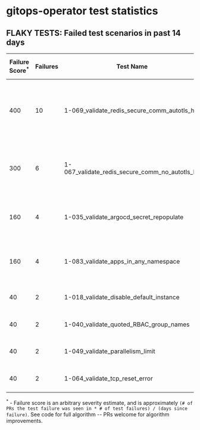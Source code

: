 # gitops-operator test statistics
## FLAKY TESTS: Failed test scenarios in past 14 days
| Failure Score<sup>*</sup> | Failures | Test Name | Last Seen | PR List and Logs 
|---|---|---|---|---|
| 400 | 10 | 1-069_validate_redis_secure_comm_autotls_ha  |  | 4: [#576](https://github.com/redhat-developer/gitops-operator/pull//576)<sup>[1](https://storage.googleapis.com/origin-ci-test/pr-logs/pull/redhat-developer_gitops-operator/576/pull-ci-redhat-developer-gitops-operator-master-v4.13-kuttl-parallel/1689909833781743616/build-log.txt), [2](https://storage.googleapis.com/origin-ci-test/pr-logs/pull/redhat-developer_gitops-operator/576/pull-ci-redhat-developer-gitops-operator-master-v4.13-kuttl-parallel/1687147193804263424/build-log.txt)</sup> [#564](https://github.com/redhat-developer/gitops-operator/pull//564)<sup>[1](https://storage.googleapis.com/origin-ci-test/pr-logs/pull/redhat-developer_gitops-operator/564/pull-ci-redhat-developer-gitops-operator-master-v4.13-kuttl-parallel/1687147237471162368/build-log.txt)</sup> [#544](https://github.com/redhat-developer/gitops-operator/pull//544)<sup>[1](https://storage.googleapis.com/origin-ci-test/pr-logs/pull/redhat-developer_gitops-operator/544/pull-ci-redhat-developer-gitops-operator-master-v4.13-kuttl-parallel/1689909866916745216/build-log.txt), [2](https://storage.googleapis.com/origin-ci-test/pr-logs/pull/redhat-developer_gitops-operator/544/pull-ci-redhat-developer-gitops-operator-master-v4.13-kuttl-parallel/1687147349903675392/build-log.txt)</sup> [#526](https://github.com/redhat-developer/gitops-operator/pull//526)<sup>[1](https://storage.googleapis.com/origin-ci-test/pr-logs/pull/redhat-developer_gitops-operator/526/pull-ci-redhat-developer-gitops-operator-master-v4.14-kuttl-parallel/1689519193839374336/build-log.txt), [2](https://storage.googleapis.com/origin-ci-test/pr-logs/pull/redhat-developer_gitops-operator/526/pull-ci-redhat-developer-gitops-operator-master-v4.13-kuttl-parallel/1687341913667014656/build-log.txt)</sup> 
| 300 | 6 | 1-067_validate_redis_secure_comm_no_autotls_ha  |  | 5: [#576](https://github.com/redhat-developer/gitops-operator/pull//576)<sup>[1](https://storage.googleapis.com/origin-ci-test/pr-logs/pull/redhat-developer_gitops-operator/576/pull-ci-redhat-developer-gitops-operator-master-v4.13-kuttl-parallel/1687147193804263424/build-log.txt)</sup> [#564](https://github.com/redhat-developer/gitops-operator/pull//564)<sup>[1](https://storage.googleapis.com/origin-ci-test/pr-logs/pull/redhat-developer_gitops-operator/564/pull-ci-redhat-developer-gitops-operator-master-v4.13-kuttl-parallel/1687147237471162368/build-log.txt)</sup> [#554](https://github.com/redhat-developer/gitops-operator/pull//554)<sup>[1](https://storage.googleapis.com/origin-ci-test/pr-logs/pull/redhat-developer_gitops-operator/554/pull-ci-redhat-developer-gitops-operator-master-v4.13-kuttl-parallel/1687147321709563904/build-log.txt)</sup> [#544](https://github.com/redhat-developer/gitops-operator/pull//544)<sup>[1](https://storage.googleapis.com/origin-ci-test/pr-logs/pull/redhat-developer_gitops-operator/544/pull-ci-redhat-developer-gitops-operator-master-v4.13-kuttl-parallel/1687147349903675392/build-log.txt)</sup> [#526](https://github.com/redhat-developer/gitops-operator/pull//526)<sup>[1](https://storage.googleapis.com/origin-ci-test/pr-logs/pull/redhat-developer_gitops-operator/526/pull-ci-redhat-developer-gitops-operator-master-v4.14-kuttl-parallel/1689519193839374336/build-log.txt)</sup> 
| 160 | 4 | 1-035_validate_argocd_secret_repopulate  |  | 4: [#585](https://github.com/redhat-developer/gitops-operator/pull//585)<sup>[1](https://storage.googleapis.com/origin-ci-test/pr-logs/pull/redhat-developer_gitops-operator/585/pull-ci-redhat-developer-gitops-operator-master-v4.14-kuttl-sequential/1689216013477875712/build-log.txt)</sup> [#580](https://github.com/redhat-developer/gitops-operator/pull//580)<sup>[1](https://storage.googleapis.com/origin-ci-test/pr-logs/pull/redhat-developer_gitops-operator/580/pull-ci-redhat-developer-gitops-operator-master-v4.11-kuttl-sequential/1686274019134803968/build-log.txt)</sup> [#554](https://github.com/redhat-developer/gitops-operator/pull//554)<sup>[1](https://storage.googleapis.com/origin-ci-test/pr-logs/pull/redhat-developer_gitops-operator/554/pull-ci-redhat-developer-gitops-operator-master-v4.13-kuttl-sequential/1687147321738924032/build-log.txt)</sup> [#544](https://github.com/redhat-developer/gitops-operator/pull//544)<sup>[1](https://storage.googleapis.com/origin-ci-test/pr-logs/pull/redhat-developer_gitops-operator/544/pull-ci-redhat-developer-gitops-operator-master-v4.13-kuttl-sequential/1687147349928841216/build-log.txt)</sup> 
| 160 | 4 | 1-083_validate_apps_in_any_namespace  |  | 4: [#576](https://github.com/redhat-developer/gitops-operator/pull//576)<sup>[1](https://storage.googleapis.com/origin-ci-test/pr-logs/pull/redhat-developer_gitops-operator/576/pull-ci-redhat-developer-gitops-operator-master-v4.14-kuttl-sequential-periodic/1689997648867627008/build-log.txt)</sup> [#540](https://github.com/redhat-developer/gitops-operator/pull//540)<sup>[1](https://storage.googleapis.com/origin-ci-test/pr-logs/pull/redhat-developer_gitops-operator/540/pull-ci-redhat-developer-gitops-operator-master-v4.14-kuttl-sequential-periodic/1689997710049939456/build-log.txt)</sup> [#514](https://github.com/redhat-developer/gitops-operator/pull//514)<sup>[1](https://storage.googleapis.com/origin-ci-test/pr-logs/pull/redhat-developer_gitops-operator/514/pull-ci-redhat-developer-gitops-operator-master-v4.14-kuttl-sequential-periodic/1689997731436695552/build-log.txt)</sup> [#412](https://github.com/redhat-developer/gitops-operator/pull//412)<sup>[1](https://storage.googleapis.com/origin-ci-test/pr-logs/pull/redhat-developer_gitops-operator/412/pull-ci-redhat-developer-gitops-operator-master-v4.14-kuttl-sequential-periodic/1689997960995147776/build-log.txt)</sup> 
| 40 | 2 | 1-018_validate_disable_default_instance  |  | 2: [#554](https://github.com/redhat-developer/gitops-operator/pull//554)<sup>[1](https://storage.googleapis.com/origin-ci-test/pr-logs/pull/redhat-developer_gitops-operator/554/pull-ci-redhat-developer-gitops-operator-master-v4.14-kuttl-sequential-periodic/1689997688688349184/build-log.txt)</sup> [#540](https://github.com/redhat-developer/gitops-operator/pull//540)<sup>[1](https://storage.googleapis.com/origin-ci-test/pr-logs/pull/redhat-developer_gitops-operator/540/pull-ci-redhat-developer-gitops-operator-master-v4.13-kuttl-sequential/1689909881617780736/build-log.txt)</sup> 
| 40 | 2 | 1-040_validate_quoted_RBAC_group_names  |  | 2: [#585](https://github.com/redhat-developer/gitops-operator/pull//585)<sup>[1](https://storage.googleapis.com/origin-ci-test/pr-logs/pull/redhat-developer_gitops-operator/585/pull-ci-redhat-developer-gitops-operator-master-v4.14-kuttl-sequential/1689216013477875712/build-log.txt)</sup> [#580](https://github.com/redhat-developer/gitops-operator/pull//580)<sup>[1](https://storage.googleapis.com/origin-ci-test/pr-logs/pull/redhat-developer_gitops-operator/580/pull-ci-redhat-developer-gitops-operator-master-v4.11-kuttl-sequential/1686274019134803968/build-log.txt)</sup> 
| 40 | 2 | 1-049_validate_parallelism_limit  |  | 2: [#576](https://github.com/redhat-developer/gitops-operator/pull//576)<sup>[1](https://storage.googleapis.com/origin-ci-test/pr-logs/pull/redhat-developer_gitops-operator/576/pull-ci-redhat-developer-gitops-operator-master-v4.13-kuttl-parallel/1687147193804263424/build-log.txt)</sup> [#544](https://github.com/redhat-developer/gitops-operator/pull//544)<sup>[1](https://storage.googleapis.com/origin-ci-test/pr-logs/pull/redhat-developer_gitops-operator/544/pull-ci-redhat-developer-gitops-operator-master-v4.13-kuttl-parallel/1687147349903675392/build-log.txt)</sup> 
| 40 | 2 | 1-064_validate_tcp_reset_error  |  | 2: [#561](https://github.com/redhat-developer/gitops-operator/pull//561)<sup>[1](https://storage.googleapis.com/origin-ci-test/pr-logs/pull/redhat-developer_gitops-operator/561/pull-ci-redhat-developer-gitops-operator-master-v4.14-kuttl-sequential-periodic/1689997672741605376/build-log.txt)</sup> [#554](https://github.com/redhat-developer/gitops-operator/pull//554)<sup>[1](https://storage.googleapis.com/origin-ci-test/pr-logs/pull/redhat-developer_gitops-operator/554/pull-ci-redhat-developer-gitops-operator-master-v4.14-kuttl-sequential-periodic/1689997688688349184/build-log.txt)</sup> 



<sup>*</sup> - Failure score is an arbitrary severity estimate, and is approximately `(# of PRs the test failure was seen in * # of test failures) / (days since failure)`. See code for full algorithm -- PRs welcome for algorithm improvements.

